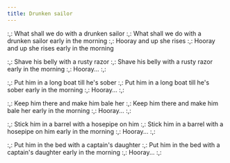 ```yaml
---
title: Drunken sailor
---
```


:,: What shall we do with a drunken sailor :,:
What shall we do with a drunken sailor
early in the morning
:,: Hooray and up she rises :,:
Hooray and up she rises
early in the morning

:,: Shave his belly with a rusty razor :,:
Shave his belly with a rusty razor
early in the morning
:,: Hooray... :,:

:,: Put him in a long boat till he's sober :,:
Put him in a long boat till he's sober
early in the morning
:,: Hooray... :,:

:,: Keep him there and make him bale her :,:
Keep him there and make him bale her
early in the morning
:,: Hooray... :,:

:,: Stick him in a barrel with a hosepipe on him :,:
Stick him in a barrel with a hosepipe on him
early in the morning
:,: Hooray... :,:

:,: Put him in the bed with a captain's daughter :,:
Put him in the bed with a captain's daughter
early in the morning
:,: Hooray... :,:
